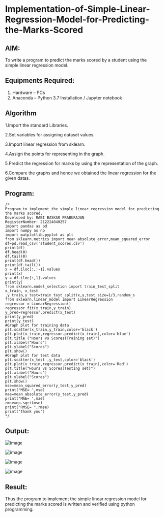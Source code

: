 # Implementation-of-Simple-Linear-Regression-Model-for-Predicting-the-Marks-Scored

## AIM:
To write a program to predict the marks scored by a student using the simple linear regression model.

## Equipments Required:
1. Hardware – PCs
2. Anaconda – Python 3.7 Installation / Jupyter notebook

## Algorithm
1.Import the standard Libraries.

2.Set variables for assigning dataset values.

3.Import linear regression from sklearn.

4.Assign the points for representing in the graph.

5.Predict the regression for marks by using the representation of the graph.

6.Compare the graphs and hence we obtained the linear regression for the given datas. 

## Program:
```
/*
Program to implement the simple linear regression model for predicting the marks scored.
Developed by: RABI BASKAR PRABURAJAN
RegisterNumber: 212224040257
import pandas as pd 
import numpy as np 
import matplotlib.pyplot as plt 
from sklearn.metrics import mean_absolute_error,mean_squared_error 
df=pd.read_csv('student_scores.csv') 
print(df) 
df.head(0) 
df.tail(0) 
print(df.head()) 
print(df.tail()) 
x = df.iloc[:,:-1].values 
print(x) 
y = df.iloc[:,1].values 
print(y) 
from sklearn.model_selection import train_test_split 
x_train, x_test ,y_train,y_test=train_test_split(x,y,test_size=1/3,random_s 
from sklearn.linear_model import LinearRegression 
regressor = LinearRegression() 
regressor.fit(x_train,y_train) 
y_pred=regressor.predict(x_test) 
print(y_pred) 
print(y_test) 
#Graph plot for training data 
plt.scatter(x_train,y_train,color='black') 
plt.plot(x_train,regressor.predict(x_train),color='blue') 
plt.title ("Hours vs Scores(Training set)") 
plt.xlabel("Hours") 
plt.ylabel("Scores") 
plt.show() 
#Graph plot for test data 
plt.scatter(x_test ,y_test,color='black') 
plt.plot(x_train,regressor.predict(x_train),color='Red') 
plt.title("Hours vs Scores(Testing set)") 
plt.xlabel("Hours") 
plt.ylabel("Scores") 
plt.show() 
mse=mean_squared_error(y_test,y_pred) 
print('MSE= ',mse) 
mae=mean_absolute_error(y_test,y_pred) 
print('MAE= ',mae) 
rmse=np.sqrt(mse) 
print("RMSE= ",rmse) 
print('thank you')
*/
```



## Output:

![image](https://github.com/user-attachments/assets/bb7b1a8a-c371-4c20-9513-cc91639dc3ac)

![image](https://github.com/user-attachments/assets/60b0d4a3-a3cb-426a-a88e-ec39757b69cb)

![image](https://github.com/user-attachments/assets/271c36a5-82e8-4ebd-bad5-48ec37ad1da4)

![image](https://github.com/user-attachments/assets/5a6a6d23-40d0-4815-942f-5acb9787ee9c)


## Result:
Thus the program to implement the simple linear regression model for predicting the marks scored is written and verified using python programming.
